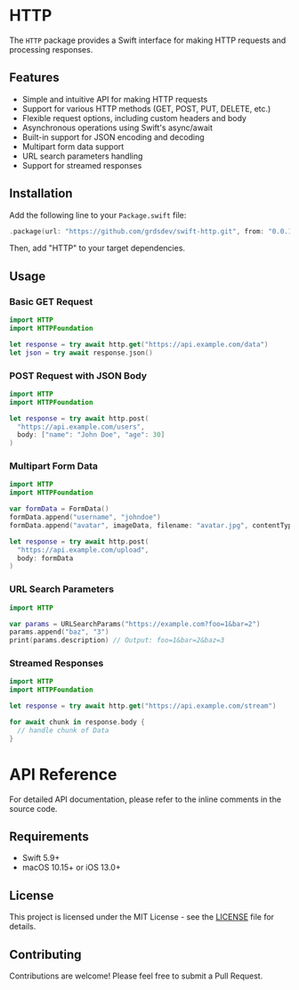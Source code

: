 # HTTP

The `HTTP` package provides a Swift interface for making HTTP requests and
processing responses.

## Features

- Simple and intuitive API for making HTTP requests
- Support for various HTTP methods (GET, POST, PUT, DELETE, etc.)
- Flexible request options, including custom headers and body
- Asynchronous operations using Swift's async/await
- Built-in support for JSON encoding and decoding
- Multipart form data support
- URL search parameters handling
- Support for streamed responses

## Installation

Add the following line to your `Package.swift` file:

```swift
.package(url: "https://github.com/grdsdev/swift-http.git", from: "0.0.1")
```

Then, add "HTTP" to your target dependencies.

## Usage

### Basic GET Request

```swift
import HTTP
import HTTPFoundation

let response = try await http.get("https://api.example.com/data")
let json = try await response.json()
```

### POST Request with JSON Body

```swift
import HTTP
import HTTPFoundation

let response = try await http.post(
  "https://api.example.com/users", 
  body: ["name": "John Doe", "age": 30]
)
```

### Multipart Form Data

```swift
import HTTP
import HTTPFoundation

var formData = FormData()
formData.append("username", "johndoe")
formData.append("avatar", imageData, filename: "avatar.jpg", contentType: "image/jpeg")

let response = try await http.post(
  "https://api.example.com/upload", 
  body: formData
)
```

### URL Search Parameters

```swift
import HTTP

var params = URLSearchParams("https://example.com?foo=1&bar=2")
params.append("baz", "3")
print(params.description) // Output: foo=1&bar=2&baz=3
```

### Streamed Responses

```swift
import HTTP
import HTTPFoundation

let response = try await http.get("https://api.example.com/stream")

for await chunk in response.body {
  // handle chunk of Data
}
```

# API Reference

For detailed API documentation, please refer to the inline comments in the
source code.

## Requirements

- Swift 5.9+
- macOS 10.15+ or iOS 13.0+

## License

This project is licensed under the MIT License - see the [LICENSE](LICENSE) file
for details.

## Contributing

Contributions are welcome! Please feel free to submit a Pull Request.
